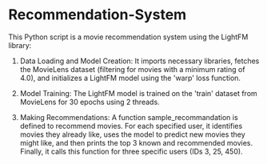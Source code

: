 # Recommendation-System
This Python script is a movie recommendation system using the LightFM library:

1. Data Loading and Model Creation: It imports necessary libraries, fetches the MovieLens dataset (filtering for movies with a minimum rating of 4.0), and initializes a LightFM model using the 'warp' loss function.

2. Model Training: The LightFM model is trained on the 'train' dataset from MovieLens for 30 epochs using 2 threads.

3. Making Recommendations: A function sample_recommandation is defined to recommend movies. For each specified user, it identifies movies they already like, uses the model to predict new movies they might like, and then prints the top 3 known and recommended movies. Finally, it calls this function for three specific users (IDs 3, 25, 450).

